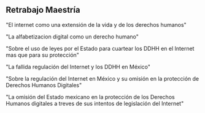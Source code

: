 ## Retrabajo Maestría


"El internet como  una extensión de la vida y de los derechos humanos"

"La alfabetizacion digital como un derecho humano"

"Sobre el uso de leyes por el Estado para cuartear los DDHH en el Internet mas que para su protección"

"La fallida regulación del Internet y los DDHH en México"

"Sobre la regulación del Internet en México y su omisión en la protección de Derechos Humanos Digitales"

"La omisión del Estado mexicano en la protección de los Derechos Humanos digitales a treves de sus intentos de legislación del Internet"